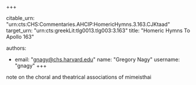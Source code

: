 +++


citable_urn: "urn:cts:CHS:Commentaries.AHCIP:HomericHymns.3.163.CJKtaad"
target_urn: "urn:cts:greekLit:tlg0013.tlg003:3.163"
title: "Homeric Hymns To Apollo 163"

authors:
- email: "gnagy@chs.harvard.edu"
  name: "Gregory Nagy"
  username: "gnagy"
+++

<p>note on the choral and theatrical associations of mimeisthai</p>